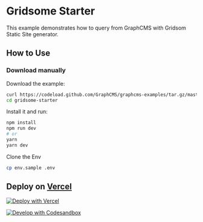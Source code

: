 # Gridsome Starter

This example demonstrates how to query from GraphCMS with Gridsom Static Site generator.

## How to Use

### Download manually

Download the example:

```bash
curl https://codeload.github.com/GraphCMS/graphcms-examples/tar.gz/master | tar -xz --strip-components=1 graphcms-examples-master/gridsome-starter
cd gridsome-starter
```

Install it and run:

```bash
npm install
npm run dev
# or
yarn
yarn dev
```

Clone the Env

```bash
cp env.sample .env
```

## Deploy on [Vercel](https://vercel.com/signup?next=onboarding)

[![Deploy with Vercel](https://vercel.com/button)](https://vercel.com/import/project?template=https://github.com/GraphCMS/graphcms-examples/tree/gridsome-readme-update/gridsome-starter)

[![Develop with Codesandbox](https://codesandbox.io/static/img/play-codesandbox.svg)](https://codesandbox.io/s/github/GraphCMS/graphcms-examples/tree/gridsome-readme-update/gridsome-starter)
